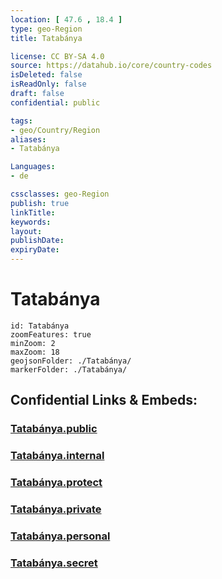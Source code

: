 ```yaml
---
location: [ 47.6 , 18.4 ] 
type: geo-Region
title: Tatabánya

license: CC BY-SA 4.0
source: https://datahub.io/core/country-codes
isDeleted: false
isReadOnly: false
draft: false
confidential: public

tags:
- geo/Country/Region
aliases:
- Tatabánya

Languages:
- de

cssclasses: geo-Region
publish: true
linkTitle: 
keywords: 
layout: 
publishDate: 
expiryDate: 
---
```


# Tatabánya

```leaflet
id: Tatabánya
zoomFeatures: true 
minZoom: 2 
maxZoom: 18
geojsonFolder: ./Tatabánya/
markerFolder: ./Tatabánya/
```


## Confidential Links & Embeds: 

### [Tatabánya.public](/_public/\Earth\Continent\Europe\Europe~East\Hungary\Counties~Hungary\Komárom-Esztergom\counties~Komárom-EsztergomTatabánya.public.md) 

### [Tatabánya.internal](/_internal/\Earth\Continent\Europe\Europe~East\Hungary\Counties~Hungary\Komárom-Esztergom\counties~Komárom-EsztergomTatabánya.internal.md) 

### [Tatabánya.protect](/_protect/\Earth\Continent\Europe\Europe~East\Hungary\Counties~Hungary\Komárom-Esztergom\counties~Komárom-EsztergomTatabánya.protect.md) 

### [Tatabánya.private](/_private/\Earth\Continent\Europe\Europe~East\Hungary\Counties~Hungary\Komárom-Esztergom\counties~Komárom-EsztergomTatabánya.private.md) 

### [Tatabánya.personal](/_personal/\Earth\Continent\Europe\Europe~East\Hungary\Counties~Hungary\Komárom-Esztergom\counties~Komárom-EsztergomTatabánya.personal.md) 

### [Tatabánya.secret](/_secret/\Earth\Continent\Europe\Europe~East\Hungary\Counties~Hungary\Komárom-Esztergom\counties~Komárom-EsztergomTatabánya.secret.md)

